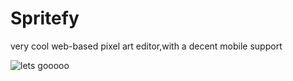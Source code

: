 # Spritefy
very cool web-based pixel art editor,with a decent mobile support

![lets gooooo](https://github.com/joaogabrielferr/spritefy/assets/59519370/93d970f2-52df-4b98-93d2-f25742b1cf85)
